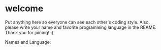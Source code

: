 # welcome
Put anything here so everyone can see each other's coding style. Also, please write your name and favorite programming language in the REAME. Thank you for joining! :)

Names and Language:
